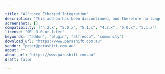 ```yaml
---

title: "Alfresco Etherpad Integration"
description: "This add-on has been discontinued, and therefore no longer available. Owner peter@parashift.com.au Versions Community 4.2.x Community 5.0.x Community 5.1.x Enterprise 4.2.x Enterprise 5.0.x Enterprise 5.1.x License Type GNU General Public License (GPL) Project Page Parashift - Make a Difference! Download Page Parashift - Make a Difference! Tags Component Type Action, Document Library, Integration, Share Dashlet Extension Points Web Script, Share Action, Share Custom Page, Share User Dashlet Installation JAR, Manual Products Share Web Client"
screenshots: []
compatibility: ["4.2.x", "5.0.x", "5.1.x", "4.2.x", "5.0.x", "5.1.x"]
license: "GPL-3.0-or-later"
keywords: ["addon", "plugin", "alfresco", "community"]
download_url: "https://www.parashift.com.au"
vendor: "peter@parashift.com.au"
about: ""
about_url: "https://www.parashift.com.au"
draft: false

---
```

